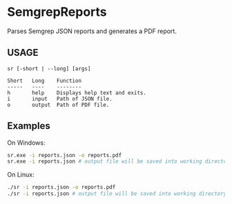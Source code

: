 # SemgrepReports

Parses Semgrep JSON reports and generates a PDF report.

## USAGE
```
sr [-short | --long] [args]

Short   Long    Function
-----   ----    --------
h       help    Displays help text and exits.
i       input   Path of JSON file.
o       output  Path of PDF file.

```

## Examples
On Windows:
```bash
sr.exe -i reports.json -o reports.pdf
sr.exe -i reports.json # output file will be saved into working directory as reports.pdf
```

On Linux:
```bash
./sr -i reports.json -o reports.pdf
./sr -i reports.json # output file will be saved into working directory as reports.pdf
```
